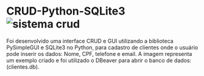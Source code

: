 # CRUD-Python-SQLite3![sistema crud](https://user-images.githubusercontent.com/94224260/172218625-840c23b3-dd96-47ca-8548-62c48dde1ef5.png)

Foi desenvolvido uma interface CRUD e GUI utilizando a biblioteca PySimpleGUI e SQLite3 no Python, para cadastro de clientes onde o usuário pode inserir os dados: Nome, CPF, telefone e email. A imagem representa um exemplo criado e foi utilizado o DBeaver para abrir o banco de dados: (clientes.db).
